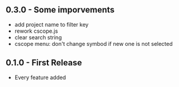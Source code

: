 ## 0.3.0 - Some imporvements
* add project name to filter key
* rework cscope.js
* clear search string
* cscope menu: don't change symbod if new one is not selected

## 0.1.0 - First Release
* Every feature added
